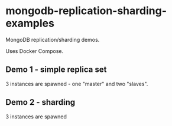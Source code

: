 # mongodb-replication-sharding-examples
MongoDB replication/sharding demos.

Uses Docker Compose.

## Demo 1 - simple replica set
3 instances are spawned - one "master" and two "slaves".

## Demo 2 - sharding
3 instances are spawned
